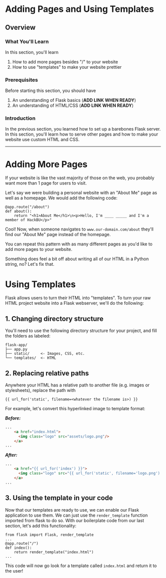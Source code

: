 # Adding Pages and Using Templates
## Overview

### What You'll Learn
In this section, you'll learn
1. How to add more pages besides "/" to your website
2. How to use "templates" to make your website prettier

### Prerequisites
Before starting this section, you should have 
1. An understanding of Flask basics (**ADD LINK WHEN READY**)
2. An understanding of HTML/CSS (**ADD LINK WHEN READY**)

### Introduction
In the previous section, you learned how to set up a barebones Flask server. In this section, you'll learn how to serve other pages and how to make your website use custom HTML and CSS. 

---

# Adding More Pages

If your website is like the vast majority of those on the web, you probably want more than 1 page for users to visit.

Let's say we were building a personal website with an "About Me" page as well as a homepage. We would add the following code:

```python3
@app.route("/about")
def about():
    return "<h1>About Me</h1>\n<p>Hello, I'm ____ _____ and I'm a member of HackBU</p>"
```

Cool! Now, when someone navigates to `www.our-domain.com/about` they'll find our "About Me" page instead of the homepage.

You can repeat this pattern with as many different pages as you'd like to add more pages to your website.

Something does feel a bit off about writing all of our HTML in a Python string, no? Let's fix that.

# Using Templates

Flask allows users to turn their HTML into "templates". To turn your raw HTML project website into a Flask webserver, we'll do the following:

## 1. Changing directory structure

You'll need to use the following directory structure for your project, and fill the folders as labeled:
```
flask-app/
├── app.py
├── static/     <- Images, CSS, etc.
└── templates/  <- HTML
```

## 2. Replacing relative paths

Anywhere your HTML has a relative path to another file (e.g. images or stylesheets), replace the path with

```{{ url_for('static', filename=<whatever the filename is>) }}```

For example, let's convert this hyperlinked image to template format:

***Before:***
```html
...
    <a href="index.html">
      <img class="logo" src="assets/logo.png"/>
    </a>
...
```

***After:***
```html
...
    <a href="{{ url_for('index') }}">
      <img class="logo" src="{{ url_for('static', filename='logo.png') }}"/>
    </a>
...
```

## 3. Using the template in your code

Now that our templates are ready to use, we can enable our Flask application to use them. We can just use the `render_template` function imported from flask to do so. With our boilerplate code from our last section, let's add this functionality:

```python3
from flask import Flask, render_template
...
@app.route("/")
def index():
    return render_template("index.html")
...
```

This code will now go look for a template called `index.html` and return it to the user!
